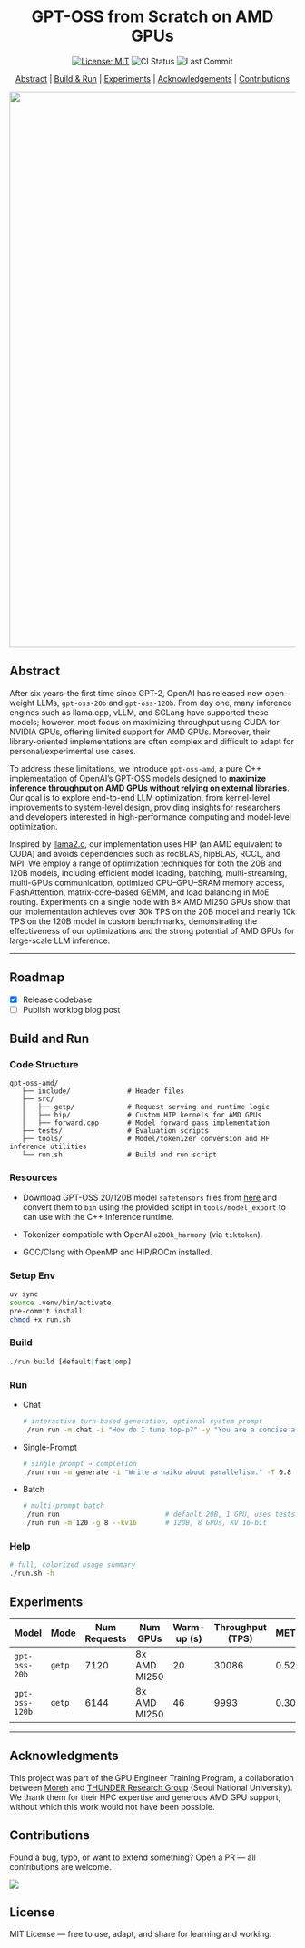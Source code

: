 <div align="center">

# GPT-OSS from Scratch on AMD GPUs

 <p>
    <a href="https://opensource.org/licenses/MIT"><img src="https://img.shields.io/badge/License-MIT-lightgrey.svg" alt="License: MIT"></a>
    <img src="https://img.shields.io/github/actions/workflow/status/tuanlda78202/gpt-oss-amd/ci.yaml?branch=main&label=CI&logo=github" alt="CI Status">
    <img src="https://img.shields.io/github/last-commit/tuanlda78202/gpt-oss-amd?&label=commit" alt="Last Commit">
 </p>

[Abstract](#abstract) | [Build & Run](#build-and-run) | [Experiments](#experiments) | [Acknowledgements](#acknowledgments) | [Contributions](#contributions)

<img width="1696" height="980" alt="image" src="https://github.com/user-attachments/assets/efd81a09-5299-4bac-b382-66e576a48b1f" />


</div>

## Abstract

After six years-the first time since GPT-2, OpenAI has released new open-weight LLMs, `gpt-oss-20b` and `gpt-oss-120b`. From day one, many inference engines such as llama.cpp, vLLM, and SGLang have supported these models; however, most focus on maximizing throughput using CUDA for NVIDIA GPUs, offering limited support for AMD GPUs. Moreover, their library-oriented implementations are often complex and difficult to adapt for personal/experimental use cases.

To address these limitations, we introduce `gpt-oss-amd`, a pure C++ implementation of OpenAI’s GPT-OSS models designed to **maximize inference throughput on AMD GPUs without relying on external libraries**. Our goal is to explore end-to-end LLM optimization, from kernel-level improvements to system-level design, providing insights for researchers and developers interested in high-performance computing and model-level optimization.

Inspired by [llama2.c](https://github.com/karpathy/llama2.c), our implementation uses HIP (an AMD equivalent to CUDA) and avoids dependencies such as rocBLAS, hipBLAS, RCCL, and MPI. We employ a range of optimization techniques for both the 20B and 120B models, including efficient model loading, batching, multi-streaming, multi-GPUs communication, optimized CPU–GPU–SRAM memory access, FlashAttention, matrix-core–based GEMM, and load balancing in MoE routing. Experiments on a single node with 8× AMD MI250 GPUs show that our implementation achieves over 30k TPS on the 20B model and nearly 10k TPS on the 120B model in custom benchmarks, demonstrating the effectiveness of our optimizations and the strong potential of AMD GPUs for large-scale LLM inference.

---

## Roadmap

* [x] Release codebase
* [ ] Publish worklog blog post

## Build and Run

### Code Structure

```plain
gpt-oss-amd/
   ├── include/              # Header files
   ├── src/
   │   ├── getp/             # Request serving and runtime logic
   │   ├── hip/              # Custom HIP kernels for AMD GPUs
   │   ├── forward.cpp       # Model forward pass implementation
   ├── tests/                # Evaluation scripts
   ├── tools/                # Model/tokenizer conversion and HF inference utilities
   └── run.sh                # Build and run script
```

### Resources

* Download GPT-OSS 20/120B model `safetensors` files from [here](https://huggingface.co/collections/openai/gpt-oss-68911959590a1634ba11c7a4) and convert them to `bin` using the provided script in `tools/model_export` to can use with the C++ inference runtime.

* Tokenizer compatible with OpenAI `o200k_harmony`  (via `tiktoken`).

* GCC/Clang with OpenMP and HIP/ROCm installed.

### Setup Env

```bash
uv sync
source .venv/bin/activate
pre-commit install
chmod +x run.sh
```

### Build

```bash
./run build [default|fast|omp]
```

### Run

* Chat

  ```bash
  # interactive turn-based generation, optional system prompt
  ./run run -m chat -i "How do I tune top-p?" -y "You are a concise assistant." -T 0.7
  ```

* Single-Prompt

  ```bash
  # single prompt → completion
  ./run run -m generate -i "Write a haiku about parallelism." -T 0.8 -p 0.95
  ```

* Batch

  ```bash
  # multi-prompt batch
  ./run run                          # default 20B, 1 GPU, uses tests/data/{input,output}.txt
  ./run run -m 120 -g 8 --kv16       # 120B, 8 GPUs, KV 16-bit
  ```

### Help

```bash
# full, colorized usage summary
./run.sh -h
```

## Experiments

| Model | Mode | Num Requests | Num GPUs  | Warm-up (s) | Throughput (TPS) | METEOR | BERTScore |
|-------|------|--------------|-----------|-------------|------------------|--------|-----------|
| `gpt-oss-20b` | `getp` | 7120 | 8x AMD MI250 | 20 | 30086 | 0.52 | 0.98 |
| `gpt-oss-120b` | `getp` | 6144 | 8x AMD MI250 | 46 | 9993 | 0.30 | 0.99 |

---

## Acknowledgments

This project was part of the GPU Engineer Training Program, a collaboration between [Moreh](https://www.linkedin.com/company/moreh-vietnam/) and [THUNDER Research Group](http://snuvm.snu.ac.kr/) (Seoul National University). We thank them for their HPC expertise and generous AMD GPU support, without which this work would not have been possible.

## Contributions

Found a bug, typo, or want to extend something? Open a PR — all contributions are welcome.

<p align="left">
  <a href="https://github.com/tuanlda78202/gpt-oss-amd/graphs/contributors">
    <img src="https://contrib.rocks/image?repo=tuanlda78202/gpt-oss-amd" />
  </a>
</p>

## License

MIT License — free to use, adapt, and share for learning and working.
